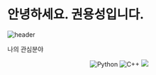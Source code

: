 # 안녕하세요. 권용성입니다.
![header](https://capsule-render.vercel.app/api?type=waving&color=timeGradient&text=YongSung's%20GitHub%20👋&animation=twinkling&fontSize=35&fontAlignY=40&fontAlign=70&height=250)

나의 관심분야
<div align="center">
<img alt="Python" src ="https://img.shields.io/badge/Python-3776AB.svg?&style=flat-square&logo=Python&logoColor=white"/>
<img alt="C++" src ="https://img.shields.io/badge/C++-00599C.svg?&style=flat-square&logo=Python&logoColor=white"/>
<img src="https://img.shields.io/badge/cplusplus-00599C?style=for-the-badge&logo=C++&logoColor=white">
</div>

